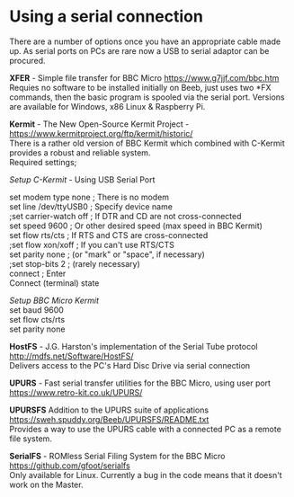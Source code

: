 # Using a serial connection

There are a number of options once you have an appropriate cable made up. As serial ports on PCs are rare now a USB to serial adaptor can be procured.

<b>XFER</b> - Simple file transfer for BBC Micro
https://www.g7jjf.com/bbc.htm<br>
Requies no software to be installed initially on Beeb, just uses two *FX commands, then the basic program is spooled via the serial port. Versions are available for Windows, x86 Linux & Raspberry Pi.

<b>Kermit</b> -  The New Open-Source Kermit Project - https://www.kermitproject.org/ftp/kermit/historic/<br>
There is a rather old version of BBC Kermit which combined with C-Kermit provides a robust and reliable system.<br>
Required settings;

<em>Setup C-Kermit</em> - Using USB Serial Port

set modem type none        ; There is no modem<br>
set line /dev/ttyUSB0        ; Specify device name<br>
;set carrier-watch off      ; If DTR and CD are not cross-connected<br>
set speed 9600            ; Or other desired speed (max speed in BBC Kermit)<br>
set flow rts/cts           ; If RTS and CTS are cross-connected<br>
;set flow xon/xoff          ; If you can't use RTS/CTS<br>
set parity none            ; (or "mark" or "space", if necessary)<br>
;set stop-bits 2            ; (rarely necessary)<br>
connect                    ; Enter<br> Connect (terminal) state

<em>Setup BBC Micro Kermit</em><br>
set baud 9600<br>
set flow cts/rts<br>
set parity none<br>

<b>HostFS</b> - J.G. Harston's implementation of the Serial Tube protocol  http://mdfs.net/Software/HostFS/<br>
Delivers access to the PC's Hard Disc Drive via serial connection

<b>UPURS</b> - Fast serial transfer utilities for the BBC Micro, using user port
https://www.retro-kit.co.uk/UPURS/

<b>UPURSFS</b> Addition to the UPURS suite of applications  https://sweh.spuddy.org/Beeb/UPURSFS/README.txt<br> Provides a way to use the UPURS cable with a connected PC as a remote file system.

<b>SerialFS</b> - ROMless Serial Filing System for the BBC Micro
https://github.com/gfoot/serialfs<br>
Only available for Linux. Currently a bug in the code means that it doesn't work on the Master.
